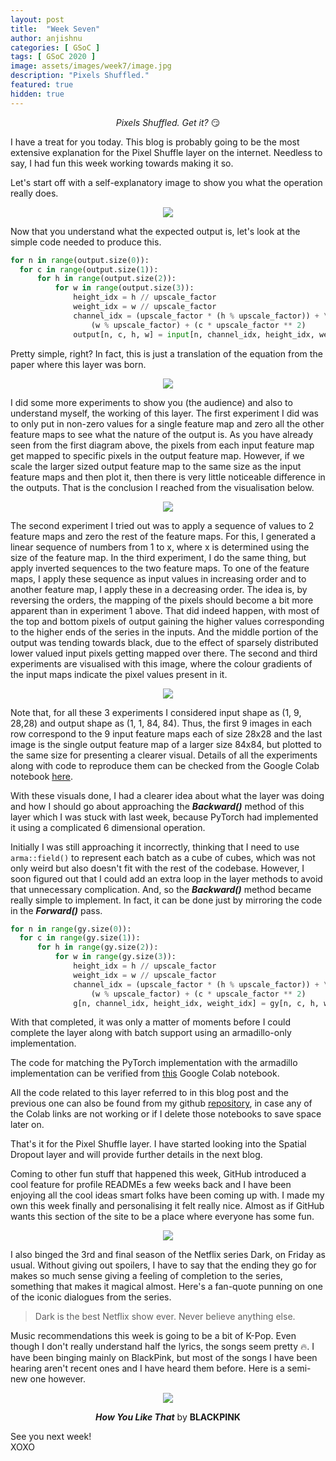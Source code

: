 ```yaml
---
layout: post
title:  "Week Seven"
author: anjishnu
categories: [ GSoC ]
tags: [ GSoC 2020 ]
image: assets/images/week7/image.jpg
description: "Pixels Shuffled."
featured: true
hidden: true
---
```


<center><i> Pixels Shuffled. Get it?</i> 😏 <p></p></center>

I have a treat for you today. This blog is probably going to be the most
extensive explanation for the Pixel Shuffle layer on the internet. Needless to
say, I had fun this week working towards making it so.

Let's start off with a self-explanatory image to show you what the operation
really does.

<div align="center">
<img src="../assets/images/week7/pixel_shuffle.jpeg">
<p></p>
</div>

Now that you understand what the expected output is, let's look at the simple
code needed to produce this.

```python
for n in range(output.size(0)):
  for c in range(output.size(1)):
      for h in range(output.size(2)):
          for w in range(output.size(3)):
              height_idx = h // upscale_factor
              weight_idx = w // upscale_factor
              channel_idx = (upscale_factor * (h % upscale_factor)) + \
                  (w % upscale_factor) + (c * upscale_factor ** 2)
              output[n, c, h, w] = input[n, channel_idx, height_idx, weight_idx]
```

Pretty simple, right?
In fact, this is just a translation of the equation from the paper where this
layer was born.

<div align="center">
<img src="../assets/images/week7/eqn.png">
<p></p>
</div>

I did some more experiments to show you (the audience) and also to understand
myself, the working of this layer. The first experiment I did was to only put in
non-zero values for a single feature map and zero all the other feature maps to
see what the nature of the output is. As you have already seen from the first
diagram above, the pixels from each input feature map get mapped to specific
pixels in the output feature map. However, if we scale the larger sized output
feature map to the same size as the input feature maps and then plot it, then
there is very little noticeable difference in the outputs. That is the
conclusion I reached from the visualisation below.

<div align="center">
<img src="../assets/images/week7/1-9-merged.png">
<p></p>
</div>

The second experiment I tried out was to apply a sequence of values to 2 feature
maps and zero the rest of the feature maps. For this, I generated a linear
sequence of numbers from 1 to x, where x is determined using the size of the
feature map. In the third experiment, I do the same thing, but apply inverted
sequences to the two feature maps.
To one of the feature maps, I apply these sequence as input values
in increasing order and to another feature map, I apply these in a decreasing
order. The idea is, by reversing the orders, the mapping of the pixels should
become a bit more apparent than in experiment 1 above. That did indeed happen,
with most of the top and bottom pixels of output gaining the higher values
corresponding to the higher ends of the series in the inputs. And the middle
portion of the output was tending towards black, due to the effect of sparsely
distributed lower valued input pixels getting mapped over there. The second and
third experiments are visualised with this image, where the colour gradients of
the input maps indicate the pixel values present in it.

<div align="center">
<img src="../assets/images/week7/a-b-merged.png">
<p></p>
</div>

Note that, for all these 3 experiments I considered input shape as (1, 9, 28,28)
and output shape as (1, 1, 84, 84). Thus, the first 9 images in each row
correspond to the 9 input feature maps each of size 28x28 and the last image is
the single output feature map of a larger size 84x84, but plotted to the same
size for presenting a clearer visual. Details of all the experiments along with
code to reproduce them can be checked from the Google Colab notebook
[here](https://colab.research.google.com/drive/1Be7aIpXMSp_VeL8D5da5p-CYTD-nPIVh?usp=sharing).

With these visuals done, I had a clearer idea about what the layer was doing and
how I should go about approaching the ***Backward()*** method of this layer
which I was stuck with last week, because PyTorch had implemented it using a
complicated 6 dimensional operation.

Initially I was still approaching it incorrectly, thinking that I need to use
```arma::field()``` to represent each batch as a cube of cubes, which was not
only weird but also doesn't fit with the rest of the codebase. However, I soon
figured out that I could add an extra loop in the layer methods to avoid that
unnecessary complication. And, so the ***Backward()*** method became really
simple to implement. In fact, it can be done just by mirroring the code in the
***Forward()*** pass.

```python
for n in range(gy.size(0)):
  for c in range(gy.size(1)):
      for h in range(gy.size(2)):
          for w in range(gy.size(3)):
              height_idx = h // upscale_factor
              weight_idx = w // upscale_factor
              channel_idx = (upscale_factor * (h % upscale_factor)) + \
                  (w % upscale_factor) + (c * upscale_factor ** 2)
              g[n, channel_idx, height_idx, weight_idx] = gy[n, c, h, w]
```

With that completed, it was only a matter of moments before I could complete the
layer along with batch support using an armadillo-only implementation.

The code for matching the PyTorch implementation with the armadillo
implementation can be verified from
[this](https://colab.research.google.com/drive/1JZaptTDo2ey8GcwnJMFh3IwSAlqd7in_?usp=sharing)
Google Colab notebook.

All the code related to this layer referred to in this blog post and the
previous one can also be found from my github
[repository](https://github.com/iamshnoo/mlpack-testing/tree/master/pixel_shuffle),
in case any of the Colab links are not working or if I delete those notebooks to
save space later on.

That's it for the Pixel Shuffle layer. I have started looking into the Spatial
Dropout layer and will provide further details in the next blog.

Coming to other fun stuff that happened this week, GitHub introduced a cool
feature for profile READMEs a few weeks back and I have been enjoying all the
cool ideas smart folks have been coming up with. I made my own this week finally
and personalising it felt really nice. Almost as if GitHub wants this section of
the site to be a place where everyone has some fun.

<div align="center">
<img src="../assets/images/week7/iamshnoo:iamshnoo.png">
<p></p>
</div>

I also binged the 3rd and final season of the Netflix series Dark, on Friday as
usual. Without giving out spoilers, I have to say that the ending they go for
makes so much sense giving a feeling of completion to the series, something that
makes it magical almost. Here's a fan-quote punning on one of the iconic
dialogues from the series.

> Dark is the best Netflix show ever. Never believe anything else.

Music recommendations this week is going to be a bit of K-Pop. Even though I
don't really understand half the lyrics, the songs seem pretty 🔥.
I have been binging mainly on BlackPink, but most of the songs I have been
hearing aren't recent ones and I have heard them before. Here is a semi-new one
however.

<div align="center">
<img src="../assets/images/week7/song.jpeg">
<p><b><i>How You Like That</i></b> by <b>BLACKPINK</b></p>
</div>

See you next week!<br>
XOXO

